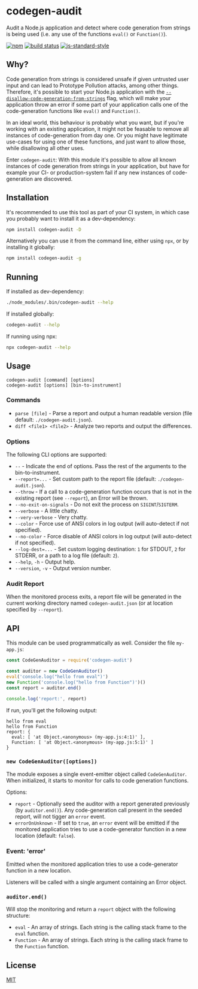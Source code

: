 # codegen-audit

Audit a Node.js application and detect where code generation from strings is being used (i.e. any use of the functions `eval()` or `Function()`).

[![npm](https://img.shields.io/npm/v/codegen-audit.svg)](https://www.npmjs.com/package/codegen-audit)
[![build status](https://github.com/watson/codegen-audit/workflows/CI/badge.svg?branch=master)](https://github.com/watson/codegen-audit/actions?query=workflow%3ACI+branch%3Amaster)
[![js-standard-style](https://img.shields.io/badge/code%20style-standard-brightgreen.svg?style=flat)](https://github.com/feross/standard)

## Why?

Code generation from strings is considered unsafe if given untrusted user input and can lead to Prototype Pollution attacks, among other things.
Therefore,
it's possible to start your Node.js application with the [`--disallow-code-generation-from-strings`](https://nodejs.org/api/cli.html#cli_disallow_code_generation_from_strings) flag,
which will make your application throw an error if some part of your application calls one of the code-generation functions like `eval()` and `Function()`.

In an ideal world,
this behaviour is probably what you want,
but if you're working with an existing application,
it might not be feasable to remove all instances of code-generation from day one.
Or you might have legitimate use-cases for using one of these functions,
and just want to allow those,
while disallowing all other uses.

Enter `codegen-audit`:
With this module it's possible to allow all known instances of code generation from strings in your application,
but have for example your CI- or production-system fail if any new instances of code-generation are discovered.

## Installation

It's recommended to use this tool as part of your CI system,
in which case you probably want to install it as a dev-dependency:

```sh
npm install codegen-audit -D
```

Alternatively you can use it from the command line,
either using `npx`,
or by installing it globally:

```sh
npm install codegen-audit -g
```

## Running

If installed as dev-dependency:

```sh
./node_modules/.bin/codegen-audit --help
```

If installed globally:

```sh
codegen-audit --help
```

If running using npx:

```sh
npx codegen-audit --help
```

## Usage

```
codegen-audit [command] [options]
codegen-audit [options] [bin-to-instrument]
```

### Commands

- `parse [file]` - Parse a report and output a human readable version (file default: `./codegen-audit.json`).
- `diff <file1> <file2>` - Analyze two reports and output the differences.

### Options

The following CLI options are supported:

- `--` - Indicate the end of options. Pass the rest of the arguments to the bin-to-instrument.
- `--report=...` - Set custom path to the report file (default: `./codegen-audit.json`).
- `--throw` - If a call to a code-generation function occurs that is not in the existing report (see `--report`), an Error will be thrown.
- `--no-exit-on-signals` - Do not exit the process on `SIGINT`/`SIGTERM`.
- `--verbose` - A little chatty.
- `--very-verbose` - Very chatty.
- `--color` - Force use of ANSI colors in log output (will auto-detect if not specified).
- `--no-color` - Force disable of ANSI colors in log output (will auto-detect if not specified).
- `--log-dest=...` - Set custom logging destination: `1` for STDOUT, `2` for STDERR, or a path to a log file (default: `2`).
- `--help`, `-h` - Output help.
- `--version`, `-v` - Output version number.

### Audit Report

When the monitored process exits, a report file will be generated in the current working directory named `codegen-audit.json` (or at location specified by `--report`).

## API

This module can be used programmatically as well.
Consider the file `my-app.js`:

```js
const CodeGenAuditor = require('codegen-audit')

const auditor = new CodeGenAuditor()
eval('console.log("hello from eval")')
new Function('console.log("hello from Function")')()
const report = auditor.end()

console.log('report:', report)
```

If run,
you'll get the following output:

```
hello from eval
hello from Function
report: {
  eval: [ 'at Object.<anonymous> (my-app.js:4:1)' ],
  Function: [ 'at Object.<anonymous> (my-app.js:5:1)' ]
}
```

### `new CodeGenAuditor([options])`

The module exposes a single event-emitter object called `CodeGenAuditor`.
When initialized,
it starts to monitor for calls to code generation functions.

Options:

- `report` - Optionally seed the auditor with a report generated previously (by `auditor.end()`).
  Any code-generation call present in the seeded report, will not tigger an `error` event.
- `errorOnUnknown` - If set to `true`,
  an `error` event will be emitted if the monitored application tries to use a code-generator function in a new location
  (default: `false`).

### Event: 'error'

Emitted when the monitored application tries to use a code-generator function in a new location.

Listeners will be called with a single argument containing an Error object.

### `auditor.end()`

Will stop the monitoring and return a `report` object with the following structure:

- `eval` - An array of strings. Each string is the calling stack frame to the `eval` function.
- `Function` - An array of strings. Each string is the calling stack frame to the `Function` function.

## License

[MIT](LICENSE)
